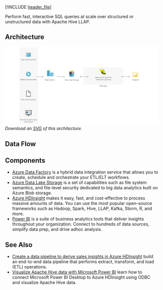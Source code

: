 


[!INCLUDE [header_file](../../../includes/sol-idea-header.md)]

Perform fast, interactive SQL queries at scale over structured or unstructured data with Apache Hive LLAP.

## Architecture

![Architecture Diagram](../media/interactive-querying-with-hdinsight.png)
*Download an [SVG](../media/interactive-querying-with-hdinsight.svg) of this architecture.*

## Data Flow

## Components
* [Azure Data Factory](/azure/data-factory/introduction) is a hybrid data integration service that allows you to create, schedule and orchestrate your ETL/ELT workflows.
* [Azure Data Lake Storage](/azure/storage/blobs/data-lake-storage-introduction) is a set of capabilities such as file system semantics, and file-level security dedicated to big data analytics built on Azure Blob storage.
* [Azure HDInsight](/azure/hdinsight/hdinsight-overview) makes it easy, fast, and cost-effective to process massive amounts of data. You can use the most popular open-source frameworks such as Hadoop, Spark, Hive, LLAP, Kafka, Storm, R, and more.
* [Power BI](/power-bi/fundamentals/power-bi-overview) is a suite of business analytics tools that deliver insights throughout your organization. Connect to hundreds of data sources, simplify data prep, and drive adhoc analysis. 

## See Also
* [Create a data pipeline to derive sales insights in Azure HDInsight](/azure/hdinsight/hdinsight-sales-insights-etl) build an end-to-end data pipeline that performs extract, transform, and load (ETL) operations.
* [Visualize Apache Hive data with Microsoft Power BI](/azure/hdinsight/hadoop/apache-hadoop-connect-hive-power-bi) learn how to connect Microsoft Power BI Desktop to Azure HDInsight using ODBC and visualize Apache Hive data.

